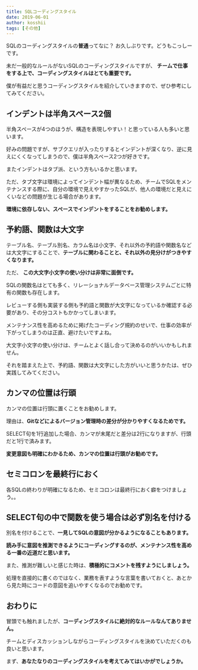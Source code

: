 ```yaml
---
title: SQLコーディングスタイル
date: 2019-06-01
author: kosshii
tags: [その他]
---
```


SQLのコーディングスタイルの**普通**ってなに？
お久しぶりです。どうもこっしーです。

未だ一般的なルールがないSQLのコーディングスタイルですが、
**チームで仕事をする上で、コーディングスタイルはとても重要です。**

僕が有益だと思うコーディングスタイルを紹介していきますので、ぜひ参考にしてみてください。

## インデントは半角スペース2個

半角スペースが4つのほうが、構造を表現しやすい！と思っている人も多いと思います。

好みの問題ですが、サブクエリが入ったりするとインデントが深くなり、逆に見えにくくなってしまうので、僕は半角スペース2つが好きです。

またインデントはタブ派、という方もいるかと思います。

ただ、タブ文字は環境によってインデント幅が異なるため、チームでSQLをメンテナンスする際に、自分の環境で見えやすかったSQLが、他人の環境だと見えにくいなどの問題が生じる場合があります。

**環境に依存しない、スペースでインデントをすることをお勧めします。**

## 予約語、関数は大文字

テーブル名、テーブル別名、カラム名は小文字、それ以外の予約語や関数名などは大文字にすることで、**テーブルに関わることと、それ以外の見分けがつきやすくなります。**

ただ、 **この大文字小文字の使い分けは非常に面倒です。**

SQLの関数名はとても多く、リレーショナルデータベース管理システムごとに特有の関数も存在します。

レビューする側も実装する側も予約語と関数が大文字になっているか確認する必要があり、その分コストもかかってしまいます。

メンテナンス性を高めるために掲げたコーディング規約のせいで、仕事の効率が下がってしまうのは正直、避けたいですよね。

大文字小文字の使い分けは、チームとよく話し合って決めるのがいいかもしれません。

それを踏まえた上で、予約語、関数は大文字にした方がいいと思うかたは、ぜひ実践してみてください。

## カンマの位置は行頭

カンマの位置は行頭に置くことをお勧めします。

理由は、**Gitなどによるバージョン管理時の差分が分かりやすくなるためです。**

SELECT句を1行追加した場合、カンマが末尾だと差分は2行になりますが、行頭だと1行で済みます。

**変更意図も明確にわかるため、カンマの位置は行頭がお勧めです。**

## セミコロンを最終行におく

各SQLの終わりが明確になるため、セミコロンは最終行におく癖をつけましょう。。

## SELECT句の中で関数を使う場合は必ず別名を付ける

別名を付けることで、**一見してSQLの意図が分かるようになることもあります。**

**読み手に意図を推測できるようにコーディングするのが、メンテナンス性を高める一番の近道だと思います。**

また、推測が難しいと感じた時は、**積極的にコメントを残すようにしましょう。**

処理を直接的に書くのではなく、業務を表すような言葉を書いておくと、あとから見た時にコードの意図を追いやすくなるのでお勧めです。


## おわりに

冒頭でも触れましたが、**コーディングスタイルに絶対的なルールなんてありません。**

チームとディスカッションしながらコーディングスタイルを決めていただくのも良いと思います。

まず、**あなたなりのコーディングスタイルを考えてみてはいかがでしょうか。**